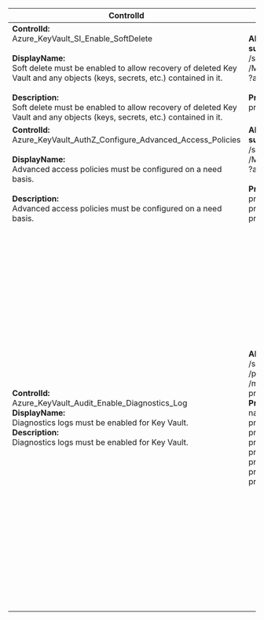 | ControlId | Dependent Azure API(s) and Properties | Control Spec-let |
|-----------|-------------------------------------|------------------|
| <b>ControlId:</b><br>Azure_KeyVault_SI_Enable_SoftDelete<br><br><b>DisplayName:</b><br>Soft delete must be enabled to allow recovery of deleted Key Vault and any objects (keys, secrets, etc.) contained in it.<br><br><b>Description: </b><br> Soft delete must be enabled to allow recovery of deleted Key Vault and any objects (keys, secrets, etc.) contained in it. |<b> ARM API to list all the KeyVault configurations under the specified subscription: </b> <br> /subscriptions/{subscriptionId}/providers<br>/Microsoft.KeyVault/vaults<br>?api-version=2019-09-01 <br><br><b>Properties:</b><br> properties/enableSoftDelete|<b>Passed: </b><br>Soft delete is enabled for KeyVault.<br><br><b>Failed: </b><br>Soft delete is disabled for KeyVault. |
| <b>ControlId:</b><br>Azure_KeyVault_AuthZ_Configure_Advanced_Access_Policies<br><br><b>DisplayName:</b><br>Advanced access policies must be configured on a need basis.<br><br><b>Description: </b><br> Advanced access policies must be configured on a need basis. |<b> ARM API to list all the KeyVault configurations under the specified subscription: </b> <br> /subscriptions/{subscriptionId}/providers<br>/Microsoft.KeyVault/vaults<br>?api-version=2019-09-01 <br><br><b>Properties:</b><br> properties/enabledForDeployment<br> properties/enabledForDiskEncryption<br> properties/enabledForTemplateDeployment|<b>Passed: </b><br>All Advanced access policies are not enabled.<br><br><b>Failed: </b><br>All Advanced access policies are enabled. |
| <b>ControlId:</b><br>Azure_KeyVault_Audit_Enable_Diagnostics_Log<br><b>DisplayName:</b><br>Diagnostics logs must be enabled for Key Vault.<br><b>Description: </b><br>Diagnostics logs must be enabled for Key Vault. | <b>ARM API to list diagnostic setting details of Key Vault resources: </b> </br> /subscriptions/{subscriptionId}/resourceGroups/{resourceGroupName}<br>/providers/Microsoft.KeyVault/vaults/{serviceName}/providers<br>/microsoft.insights/diagnosticSettings?api-version=2017-05-01-preview <br><b>Properties:</b><br> name <br>properties.logs.category <br> properties.logs.enabled <br> properties.logs.retentionPolicy.enabled <br> properties.logs.retentionPolicy.days <br> properties.workspaceId <br> properties.storageAccountId <br> properties.eventHubName <br>|<b>Scope: </b> All Key Vault resources in subscription.<br><br> <b>Config: </b><br> DiagnosticLogs: AuditEvent <br> DiagnosticMinRetentionPeriod : 365  <br> DiagnosticForeverRetentionValue : 0 <br><br> <b>Passed: </b><br>1. Required diagnostic logs are enabled.<br> *and* <br> 2. At least one of the below setting configured:<br> a. Log Analytics. <br> b. Storage account (with min Retention period of 365 or forever(Retention period 0). <br> c. Event Hub. <br><b>Failed: </b><br>1. Diagnostics setting is disabled for resource. <br> *or* <br> 2. Diagnostic setting meet the following conditions: <br> a. All diagnostic logs are not enabled. <br> b. None of the below setting is configured: <br> i. Log Analytics.<br> ii. Storage account (with min Retention period of 365 or forever(Retention period 0).<br> iii. Event Hub. <br> <b>Error</b> <br>Required logs are not configured in control settings.|